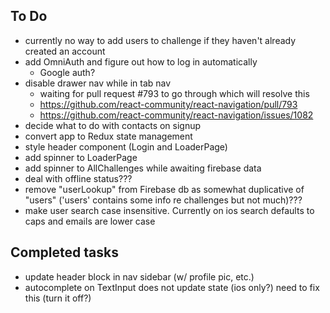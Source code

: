 ## To Do
- currently no way to add users to challenge if they haven't already created an account
- add OmniAuth and figure out how to log in automatically
    - Google auth?
- disable drawer nav while in tab nav
    - waiting for pull request #793 to go through which will resolve this
    - https://github.com/react-community/react-navigation/pull/793
    - https://github.com/react-community/react-navigation/issues/1082
- decide what to do with contacts on signup
- convert app to Redux state management
- style header component (Login and LoaderPage)
- add spinner to LoaderPage
- add spinner to AllChallenges while awaiting firebase data
- deal with offline status???
- remove "userLookup" from Firebase db as somewhat duplicative of "users" ('users' contains some info re challenges but not much)???
- make user search case insensitive. Currently on ios search defaults to caps and emails are lower case


## Completed tasks
- update header block in nav sidebar (w/ profile pic, etc.)
- autocomplete on TextInput does not update state (ios only?) need to fix this (turn it off?)
